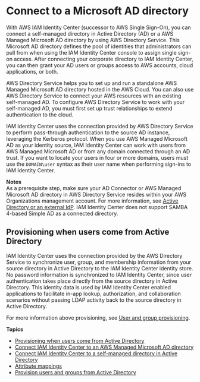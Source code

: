 # Connect to a Microsoft AD directory<a name="manage-your-identity-source-ad"></a>

With AWS IAM Identity Center \(successor to AWS Single Sign\-On\), you can connect a self\-managed directory in Active Directory \(AD\) or a AWS Managed Microsoft AD directory by using AWS Directory Service\. This Microsoft AD directory defines the pool of identities that administrators can pull from when using the IAM Identity Center console to assign single sign\-on access\. After connecting your corporate directory to IAM Identity Center, you can then grant your AD users or groups access to AWS accounts, cloud applications, or both\. 

AWS Directory Service helps you to set up and run a standalone AWS Managed Microsoft AD directory hosted in the AWS Cloud\. You can also use AWS Directory Service to connect your AWS resources with an existing self\-managed AD\. To configure AWS Directory Service to work with your self\-managed AD, you must first set up trust relationships to extend authentication to the cloud\.

IAM Identity Center uses the connection provided by AWS Directory Service to perform pass\-through authentication to the source AD instance, leveraging the Kerberos protocol\. When you use AWS Managed Microsoft AD as your identity source, IAM Identity Center can work with users from AWS Managed Microsoft AD or from any domain connected through an AD trust\. If you want to locate your users in four or more domains, users must use the `DOMAIN\user` syntax as their user name when performing sign\-ins to IAM Identity Center\.

**Notes**  
As a prerequisite step, make sure your AD Connector or AWS Managed Microsoft AD directory in AWS Directory Service resides within your AWS Organizations management account\. For more information, see [Active Directory or an external IdP](get-started-prereqs-considerations.md#prereqs-active-directory-idp-identity-source)\.
IAM Identity Center does not support SAMBA 4\-based Simple AD as a connected directory\.

## Provisioning when users come from Active Directory<a name="provision-users-from-ad"></a>

IAM Identity Center uses the connection provided by the AWS Directory Service to synchronize user, group, and membership information from your source directory in Active Directory to the IAM Identity Center identity store\. No password information is synchronized to IAM Identity Center, since user authentication takes place directly from the source directory in Active Directory\. This identity data is used by IAM Identity Center enabled applications to facilitate in\-app lookup, authorization, and collaboration scenarios without passing LDAP activity back to the source directory in Active Directory\.

For more information above provisioning, see [User and group provisioning](users-groups-provisioning.md#user-group-provision)\.

**Topics**
+ [Provisioning when users come from Active Directory](#provision-users-from-ad)
+ [Connect IAM Identity Center to an AWS Managed Microsoft AD directory](connectawsad.md)
+ [Connect IAM Identity Center to a self\-managed directory in Active Directory](connectonpremad.md)
+ [Attribute mappings](attributemappingsconcept.md)
+ [Provision users and groups from Active Directory](provision-users-groups-AD.md)